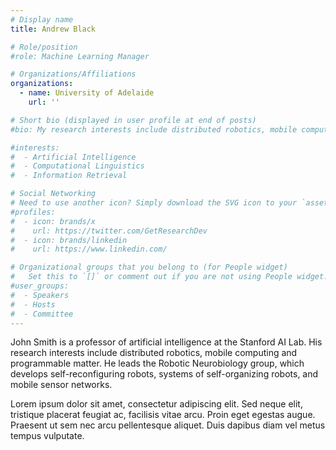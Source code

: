 ```yaml
---
# Display name
title: Andrew Black

# Role/position
#role: Machine Learning Manager

# Organizations/Affiliations
organizations:
  - name: University of Adelaide
    url: ''

# Short bio (displayed in user profile at end of posts)
#bio: My research interests include distributed robotics, mobile computing and programmable matter.

#interests:
#  - Artificial Intelligence
#  - Computational Linguistics
#  - Information Retrieval

# Social Networking
# Need to use another icon? Simply download the SVG icon to your `assets/media/icons/` folder.
#profiles:
#  - icon: brands/x
#    url: https://twitter.com/GetResearchDev
#  - icon: brands/linkedin
#    url: https://www.linkedin.com/

# Organizational groups that you belong to (for People widget)
#   Set this to `[]` or comment out if you are not using People widget.
#user_groups:
#  - Speakers
#  - Hosts
#  - Committee
---
```


John Smith is a professor of artificial intelligence at the Stanford AI Lab. His research interests include distributed robotics, mobile computing and programmable matter. He leads the Robotic Neurobiology group, which develops self-reconfiguring robots, systems of self-organizing robots, and mobile sensor networks.

Lorem ipsum dolor sit amet, consectetur adipiscing elit. Sed neque elit, tristique placerat feugiat ac, facilisis vitae arcu. Proin eget egestas augue. Praesent ut sem nec arcu pellentesque aliquet. Duis dapibus diam vel metus tempus vulputate.
